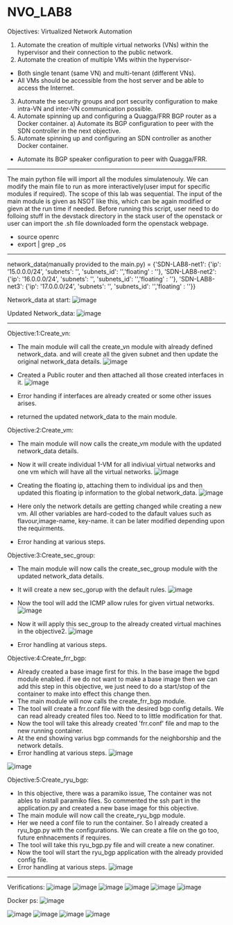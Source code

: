 # NVO_LAB8
Objectives: Virtualized Network Automation
1)	Automate the creation of multiple virtual networks (VNs) within the hypervisor and their connection to the public network.
2)	Automate the creation of multiple VMs within the hypervisor-
  - Both single tenant (same VN) and multi-tenant (different VNs).
  - All VMs should be accessible from the host server and be able to access the Internet.
3)	Automate the security groups and port security configuration to make intra-VN and inter-VN communication possible.
4)	Automate spinning up and configuring a Quagga/FRR BGP router as a Docker container.
a)	Automate its BGP configuration to peer with the SDN controller in the next objective.
5)	Automate spinning up and configuring an SDN controller as another Docker container.
  - Automate its BGP speaker configuration to peer with Quagga/FRR.

-----
The main python file will import all the modules simulatenouly. We can modify the main file to run as more interactively(user imput for specific modules if required).
The scope of this lab was sequential. The input of the main module is given as NSOT like this, which can be again modified or gievn at the run time if needed. Before running
this script, user need to do folloing stuff in the devstack directory in the stack user of the openstack or user can import the .sh file downloaded form the openstack webpage.
- source openrc
- export | grep _os

-------

network_data(manually provided to the main.py) = 
                {'SDN-LAB8-net1': {'ip': '15.0.0.0/24', 'subnets': '', 'subnets_id': '','floating' : ''}, 
                'SDN-LAB8-net2': {'ip': '16.0.0.0/24', 'subnets': '', 'subnets_id': '','floating' : ''}, 
                'SDN-LAB8-net3': {'ip': '17.0.0.0/24', 'subnets': '', 'subnets_id': '','floating' : ''}}

Network_data at start:
![image](https://user-images.githubusercontent.com/71536049/112732424-7e32df80-8eff-11eb-9c17-2161645007ab.png)

Updated Network_data:
![image](https://user-images.githubusercontent.com/71536049/112732645-c30b4600-8f00-11eb-914a-89e162bf4f61.png)


-------
Objective:1:Create_vn:

- The main module will call the create_vn module with already defined network_data. and will create all the given subnet and then update the original network_data details. 
![image](https://user-images.githubusercontent.com/71536049/112732502-eed9fc00-8eff-11eb-867d-e35c26980737.png)

- Created a Public router and then attached all those created interfaces in it.
![image](https://user-images.githubusercontent.com/71536049/112732507-fa2d2780-8eff-11eb-9f41-dacd4d5c253e.png)

- Error handing if interfaces are already created or some other issues arises.
- returned the updated network_data to the main module.

Objective:2:Create_vm:
- The main module will now calls the create_vm module with the updated network_data details. 

- Now it will create individual 1-VM for all indiviual virtual networks and one vm which will have all the virtual networks. 
![image](https://user-images.githubusercontent.com/71536049/112732528-1f219a80-8f00-11eb-9205-346d49c30c83.png)

- Creating the floating ip, attaching them to individual ips and then updated this floating ip information to the global network_data.
![image](https://user-images.githubusercontent.com/71536049/112732542-33fe2e00-8f00-11eb-89e8-ca4f91f39dee.png)

- Here only the network details are getting changed while creating a new vm. All other variables are hard-coded to the dafault values such as flavour,image-name, key-name. 
it can be later modified depending upon the requirments. 
- Error handing at various steps.

Objective:3:Create_sec_group:
- The main module will now calls the create_sec_group module with the updated network_data details. 
- It will create a new sec_gorup with the default rules.
![image](https://user-images.githubusercontent.com/71536049/112732564-5b54fb00-8f00-11eb-8326-6b904762f2bf.png)

- Now the tool will add the ICMP allow rules for given virtual networks.
![image](https://user-images.githubusercontent.com/71536049/112732579-6c9e0780-8f00-11eb-841b-27b9d047c963.png)

- Now it will apply this sec_group to the already created virtual machines in the objective2.
![image](https://user-images.githubusercontent.com/71536049/112732588-7de71400-8f00-11eb-9959-d37bac8c5d5a.png)

- Error handling at various steps.

Objective:4:Create_frr_bgp:
- Already created a base image first for this. In the base image the bgpd module enabled. if we do not want to make a base image then we can add this step in this objective,
we just need to do a start/stop of the container to make into effect this change then.
- The main module will now calls the create_frr_bgp module. 
- The tool will create a frr.conf file with the desired bgp config details. We can read already created files too. Need to to little modification for that.
- Now the tool will take this already created 'frr.conf' file and map to the new running container.
- At the end showing varius bgp commands for the neighborship and the network details. 
-  Error handling at various steps.
![image](https://user-images.githubusercontent.com/71536049/112732753-6e1bff80-8f01-11eb-8516-bd6b5dbd303b.png)

![image](https://user-images.githubusercontent.com/71536049/112732762-7f650c00-8f01-11eb-893e-8b458bab7210.png)


Objective:5:Create_ryu_bgp:
- In this objective, there was a paramiko issue, The container was not ables to install paramiko files. So commented the ssh part in the application.py and created a new base image for this objective. 
- The main module will now call the create_ryu_bgp module.
- Her we need a conf file to run the container. So I already created a ryu_bgp.py with the configurations. We can create a file on the go too, future enhnacements if requires.
- The tool will take this ryu_bgp.py file and will create a new conatiner. 
- Now the tool will start the ryu_bgp application with the already provided config file. 
- Error handling at various steps.
![image](https://user-images.githubusercontent.com/71536049/112732776-9572cc80-8f01-11eb-9362-f03e3f536272.png)

------

Verifications:
![image](https://user-images.githubusercontent.com/71536049/112732821-eaaede00-8f01-11eb-8e43-0a548a43e33a.png)
![image](https://user-images.githubusercontent.com/71536049/112732837-ff8b7180-8f01-11eb-8470-e0b96bc75778.png)
![image](https://user-images.githubusercontent.com/71536049/112732844-0c0fca00-8f02-11eb-8e52-d6c2f1e8c8f0.png)
![image](https://user-images.githubusercontent.com/71536049/112732858-1f229a00-8f02-11eb-9487-111f87135671.png)
![image](https://user-images.githubusercontent.com/71536049/112732864-31043d00-8f02-11eb-9e13-f6cbf94a0d93.png)
![image](https://user-images.githubusercontent.com/71536049/112732882-47aa9400-8f02-11eb-9ea5-ab4d622ba357.png)

Docker ps:
![image](https://user-images.githubusercontent.com/71536049/112733009-0797e100-8f03-11eb-835c-5d3b3f1046ba.png)


![image](https://user-images.githubusercontent.com/71536049/112732888-55f8b000-8f02-11eb-82e7-11f7b58aa923.png)
![image](https://user-images.githubusercontent.com/71536049/112732924-79bbf600-8f02-11eb-81fc-ae4095e7fb9d.png)
![image](https://user-images.githubusercontent.com/71536049/112732971-d15a6180-8f02-11eb-89e4-8b584fcb559d.png)
![image](https://user-images.githubusercontent.com/71536049/112732994-f18a2080-8f02-11eb-821e-55772df51766.png)






